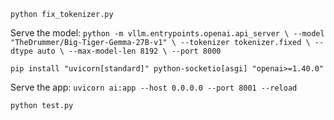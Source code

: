 `python fix_tokenizer.py`

Serve the model: 
`python -m vllm.entrypoints.openai.api_server \
  --model "TheDrummer/Big-Tiger-Gemma-27B-v1" \
  --tokenizer tokenizer.fixed \
  --dtype auto \
  --max-model-len 8192 \
  --port 8000
`

`pip install "uvicorn[standard]" python-socketio[asgi] "openai>=1.40.0"`

Serve the app: 
`uvicorn ai:app --host 0.0.0.0 --port 8001 --reload`

`python test.py`